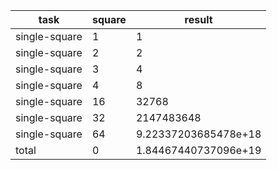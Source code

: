 |     task      | square |        result        |
|---------------|--------|----------------------|
| single-square | 1      | 1                    |
| single-square | 2      | 2                    |
| single-square | 3      | 4                    |
| single-square | 4      | 8                    |
| single-square | 16     | 32768                |
| single-square | 32     | 2147483648           |
| single-square | 64     | 9.22337203685478e+18 |
| total         | 0      | 1.84467440737096e+19 |
